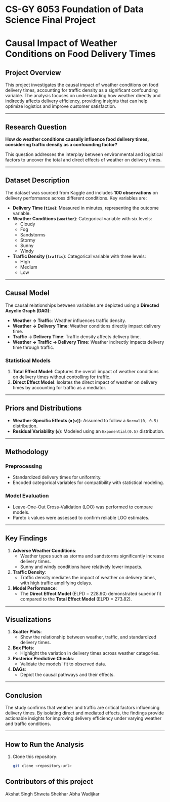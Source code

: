 # CS-GY 6053 Foundation of Data Science Final Project

# Causal Impact of Weather Conditions on Food Delivery Times

## Project Overview
This project investigates the causal impact of weather conditions on food delivery times, accounting for traffic density as a significant confounding variable. The analysis focuses on understanding how weather directly and indirectly affects delivery efficiency, providing insights that can help optimize logistics and improve customer satisfaction.

---

## Research Question
**How do weather conditions causally influence food delivery times, considering traffic density as a confounding factor?**

This question addresses the interplay between environmental and logistical factors to uncover the total and direct effects of weather on delivery times.

---

## Dataset Description
The dataset was sourced from Kaggle and includes **100 observations** on delivery performance across different conditions. Key variables are:

- **Delivery Time (`time`)**: Measured in minutes, representing the outcome variable.
- **Weather Conditions (`weather`)**: Categorical variable with six levels:
  - Cloudy
  - Fog
  - Sandstorms
  - Stormy
  - Sunny
  - Windy
- **Traffic Density (`traffic`)**: Categorical variable with three levels:
  - High
  - Medium
  - Low

---

## Causal Model
The causal relationships between variables are depicted using a **Directed Acyclic Graph (DAG)**:
- **Weather → Traffic**: Weather influences traffic density.
- **Weather → Delivery Time**: Weather conditions directly impact delivery time.
- **Traffic → Delivery Time**: Traffic density affects delivery time.
- **Weather → Traffic → Delivery Time**: Weather indirectly impacts delivery time through traffic.

### Statistical Models
1. **Total Effect Model**: Captures the overall impact of weather conditions on delivery times without controlling for traffic.
2. **Direct Effect Model**: Isolates the direct impact of weather on delivery times by accounting for traffic as a mediator.

---

## Priors and Distributions
- **Weather-Specific Effects (`α[w]`)**: Assumed to follow a `Normal(0, 0.5)` distribution.
- **Residual Variability (`σ`)**: Modeled using an `Exponential(0.5)` distribution.

---

## Methodology
### Preprocessing
- Standardized delivery times for uniformity.
- Encoded categorical variables for compatibility with statistical modeling.

### Model Evaluation
- Leave-One-Out Cross-Validation (LOO) was performed to compare models.
- Pareto `k` values were assessed to confirm reliable LOO estimates.

---

## Key Findings
1. **Adverse Weather Conditions**:
   - Weather types such as storms and sandstorms significantly increase delivery times.
   - Sunny and windy conditions have relatively lower impacts.
2. **Traffic Density**:
   - Traffic density mediates the impact of weather on delivery times, with high traffic amplifying delays.
3. **Model Performance**:
   - The **Direct Effect Model** (ELPD = 228.90) demonstrated superior fit compared to the **Total Effect Model** (ELPD = 273.82).

---

## Visualizations
1. **Scatter Plots**:
   - Show the relationship between weather, traffic, and standardized delivery times.
2. **Box Plots**:
   - Highlight the variation in delivery times across weather categories.
3. **Posterior Predictive Checks**:
   - Validate the models' fit to observed data.
4. **DAGs**:
   - Depict the causal pathways and their effects.

---

## Conclusion
The study confirms that weather and traffic are critical factors influencing delivery times. By isolating direct and mediated effects, the findings provide actionable insights for improving delivery efficiency under varying weather and traffic conditions.

---

## How to Run the Analysis
1. Clone this repository:
   ```bash
   git clone <repository-url>
## Contributors of this project 
Akshat Singh 
Shweta Shekhar
Abha Wadijkar
